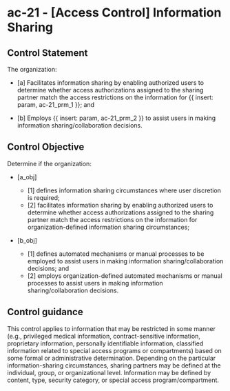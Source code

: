 # ac-21 - \[Access Control\] Information Sharing

## Control Statement

The organization:

- \[a\] Facilitates information sharing by enabling authorized users to determine whether access authorizations assigned to the sharing partner match the access restrictions on the information for {{ insert: param, ac-21_prm_1 }}; and

- \[b\] Employs {{ insert: param, ac-21_prm_2 }} to assist users in making information sharing/collaboration decisions.

## Control Objective

Determine if the organization:

- \[a_obj\]

  - \[1\] defines information sharing circumstances where user discretion is required;
  - \[2\] facilitates information sharing by enabling authorized users to determine whether access authorizations assigned to the sharing partner match the access restrictions on the information for organization-defined information sharing circumstances;

- \[b_obj\]

  - \[1\] defines automated mechanisms or manual processes to be employed to assist users in making information sharing/collaboration decisions; and
  - \[2\] employs organization-defined automated mechanisms or manual processes to assist users in making information sharing/collaboration decisions.

## Control guidance

This control applies to information that may be restricted in some manner (e.g., privileged medical information, contract-sensitive information, proprietary information, personally identifiable information, classified information related to special access programs or compartments) based on some formal or administrative determination. Depending on the particular information-sharing circumstances, sharing partners may be defined at the individual, group, or organizational level. Information may be defined by content, type, security category, or special access program/compartment.
